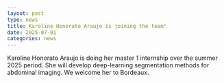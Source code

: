```yaml
---
layout: post
type: news
title: Karoline Honorato Araujo is joining the team"
date: 2025-07-01
categories: news
---
```

Karoline Honorato Araujo is doing her master 1 internship over the summer 2025 period. She will develop deep-learning segmentation methods for abdominal imaging. We welcome her to Bordeaux.